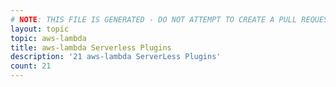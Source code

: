 ```yaml
---
# NOTE: THIS FILE IS GENERATED - DO NOT ATTEMPT TO CREATE A PULL REQUEST TO UPDATE THE DATA. 
layout: topic
topic: aws-lambda
title: aws-lambda Serverless Plugins
description: '21 aws-lambda ServerLess Plugins'
count: 21
---
```

